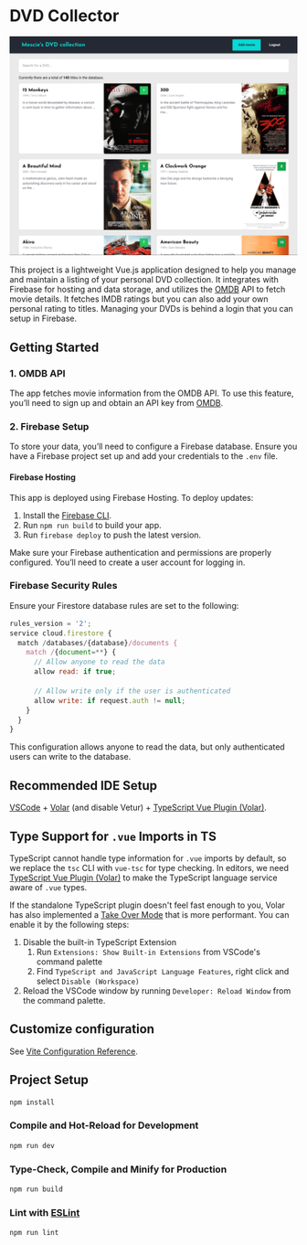 # DVD Collector

![DVD Collector](./public/images/screenshot.png)

This project is a lightweight Vue.js application designed to help you manage and maintain a listing of your personal DVD collection. It integrates with Firebase for hosting and data storage, and utilizes the [OMDB](https://www.omdbapi.com/) API to fetch movie details. It fetches IMDB ratings but you can also add your own personal rating to titles. Managing your DVDs is behind a login that you can setup in Firebase.

## Getting Started

### 1. OMDB API

The app fetches movie information from the OMDB API. To use this feature, you’ll need to sign up and obtain an API key from [OMDB](https://www.omdbapi.com/).

### 2. Firebase Setup

To store your data, you’ll need to configure a Firebase database. Ensure you have a Firebase project set up and add your credentials to the `.env` file.

#### Firebase Hosting

This app is deployed using Firebase Hosting. To deploy updates:

1. Install the [Firebase CLI](https://firebase.google.com/docs/cli).
2. Run `npm run build` to build your app.
3. Run `firebase deploy` to push the latest version.

Make sure your Firebase authentication and permissions are properly configured. You’ll need to create a user account for logging in.

### Firebase Security Rules

Ensure your Firestore database rules are set to the following:

```javascript
rules_version = '2';
service cloud.firestore {
  match /databases/{database}/documents {
    match /{document=**} {
      // Allow anyone to read the data
      allow read: if true;

      // Allow write only if the user is authenticated
      allow write: if request.auth != null;
    }
  }
}
```

This configuration allows anyone to read the data, but only authenticated users can write to the database.

## Recommended IDE Setup

[VSCode](https://code.visualstudio.com/) + [Volar](https://marketplace.visualstudio.com/items?itemName=Vue.volar) (and disable Vetur) + [TypeScript Vue Plugin (Volar)](https://marketplace.visualstudio.com/items?itemName=Vue.vscode-typescript-vue-plugin).

## Type Support for `.vue` Imports in TS

TypeScript cannot handle type information for `.vue` imports by default, so we replace the `tsc` CLI with `vue-tsc` for type checking. In editors, we need [TypeScript Vue Plugin (Volar)](https://marketplace.visualstudio.com/items?itemName=Vue.vscode-typescript-vue-plugin) to make the TypeScript language service aware of `.vue` types.

If the standalone TypeScript plugin doesn't feel fast enough to you, Volar has also implemented a [Take Over Mode](https://github.com/johnsoncodehk/volar/discussions/471#discussioncomment-1361669) that is more performant. You can enable it by the following steps:

1. Disable the built-in TypeScript Extension
   1. Run `Extensions: Show Built-in Extensions` from VSCode's command palette
   2. Find `TypeScript and JavaScript Language Features`, right click and select `Disable (Workspace)`
2. Reload the VSCode window by running `Developer: Reload Window` from the command palette.

## Customize configuration

See [Vite Configuration Reference](https://vitejs.dev/config/).

## Project Setup

```sh
npm install
```

### Compile and Hot-Reload for Development

```sh
npm run dev
```

### Type-Check, Compile and Minify for Production

```sh
npm run build
```

### Lint with [ESLint](https://eslint.org/)

```sh
npm run lint
```
